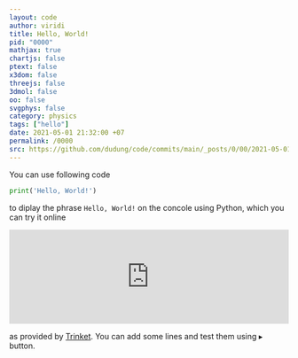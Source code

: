 ```yaml
---
layout: code
author: viridi
title: Hello, World!
pid: "0000"
mathjax: true
chartjs: false
ptext: false
x3dom: false
threejs: false
3dmol: false
oo: false
svgphys: false
category: physics
tags: ["hello"]
date: 2021-05-01 21:32:00 +07
permalink: /0000
src: https://github.com/dudung/code/commits/main/_posts/0/00/2021-05-01-hello.md
---
```

You can use following code

```python
print('Hello, World!')
```

to diplay the phrase `Hello, World!` on the concole using Python, which you can try it online

<iframe src="https://trinket.io/embed/python/7c5a38eb8a?showInstructions=true" width="100%" height="170" frameborder="0" marginwidth="0" marginheight="0" allowfullscreen></iframe>

as provided by [Trinket](https://trinket.io). You can add some lines and test them using $\blacktriangleright$ button.
